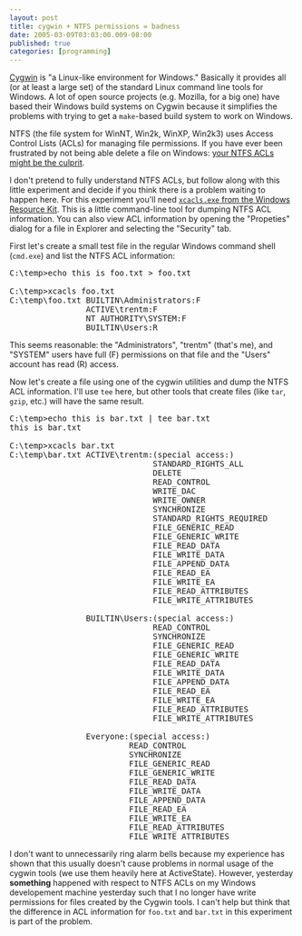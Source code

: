 ```yaml
---
layout: post
title: cygwin + NTFS permissions = badness
date: 2005-03-09T03:03:00.009-08:00
published: true
categories: [programming]
---
```


<p><a href="http://www.cygwin.com/">Cygwin</a> is "a Linux-like environment for Windows." Basically it provides all (or at least a large set) of the standard Linux command line tools for Windows. A lot of open source projects (e.g. Mozilla, for a big one) have based their Windows build systems on Cygwin because it simplifies the problems with trying to get a <code>make</code>-based build system to work on Windows.</p>

<p>NTFS (the file system for WinNT, Win2k, WinXP, Win2k3) uses Access Control Lists (ACLs) for managing file permissions. If you have ever been frustrated by not being able delete a file on Windows: <a href="http://support.microsoft.com/default.aspx?scid=kb;en-us;320081">your NTFS ACLs might be the culprit</a>.</p>

<p>I don't pretend to fully understand NTFS ACLs, but follow along with this little experiment and decide if you think there is a problem waiting to happen here. For this experiment you'll need <a href="http://www.microsoft.com/windows2000/techinfo/reskit/tools/existing/xcacls-o.asp"><code>xcacls.exe</code> from the Windows Resource Kit</a>. This is a little command-line tool for dumping NTFS ACL information. You can also view ACL information by opening the "Propeties" dialog for a file in Explorer and selecting the "Security" tab.</p>

<p>First let's create a small test file in the regular Windows command shell (<code>cmd.exe</code>) and list the NTFS ACL information:</p>

<pre>
C:\temp>echo this is foo.txt > foo.txt

C:\temp>xcacls foo.txt
C:\temp\foo.txt BUILTIN\Administrators:F
                ACTIVE\trentm:F
                NT AUTHORITY\SYSTEM:F
                BUILTIN\Users:R
</pre>

<p>This seems reasonable: the "Administrators", "trentm" (that's me), and "SYSTEM" users have full (F) permissions on that file and the "Users" account has read (R) access.</p>

<p>Now let's create a file using one of the cygwin utilities and dump the NTFS ACL information. I'll use <code>tee</code> here, but other tools that create files (like <code>tar</code>, <code>gzip</code>, etc.) will have the same result.</p>

<pre>
C:\temp>echo this is bar.txt | tee bar.txt
this is bar.txt

C:\temp>xcacls bar.txt
C:\temp\bar.txt ACTIVE\trentm:(special access:)
                              STANDARD_RIGHTS_ALL
                              DELETE
                              READ_CONTROL
                              WRITE_DAC
                              WRITE_OWNER
                              SYNCHRONIZE
                              STANDARD_RIGHTS_REQUIRED
                              FILE_GENERIC_READ
                              FILE_GENERIC_WRITE
                              FILE_READ_DATA
                              FILE_WRITE_DATA
                              FILE_APPEND_DATA
                              FILE_READ_EA
                              FILE_WRITE_EA
                              FILE_READ_ATTRIBUTES
                              FILE_WRITE_ATTRIBUTES

                BUILTIN\Users:(special access:)
                              READ_CONTROL
                              SYNCHRONIZE
                              FILE_GENERIC_READ
                              FILE_GENERIC_WRITE
                              FILE_READ_DATA
                              FILE_WRITE_DATA
                              FILE_APPEND_DATA
                              FILE_READ_EA
                              FILE_WRITE_EA
                              FILE_READ_ATTRIBUTES
                              FILE_WRITE_ATTRIBUTES

                Everyone:(special access:)
                         READ_CONTROL
                         SYNCHRONIZE
                         FILE_GENERIC_READ
                         FILE_GENERIC_WRITE
                         FILE_READ_DATA
                         FILE_WRITE_DATA
                         FILE_APPEND_DATA
                         FILE_READ_EA
                         FILE_WRITE_EA
                         FILE_READ_ATTRIBUTES
                         FILE_WRITE_ATTRIBUTES
</pre>

<p>I don't want to unnecessarily ring alarm bells because my experience has shown that this usually doesn't cause problems in normal usage of the cygwin tools (we use them heavily here at ActiveState). However, yesterday <strong>something</strong> happened with respect to NTFS ACLs on my Windows developement machine yesterday such that I no longer have write permissions for files created by the Cygwin tools. I can't help but think that the difference in ACL information for <code>foo.txt</code> and <code>bar.txt</code> in this experiment is part of the problem.</p>
